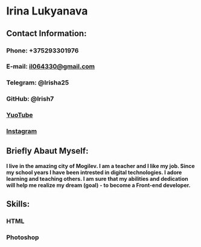 # **Irina Lukyanava**
## **Contact Information:** 

### Phone: +375293301976

### E-mail: il064330@gmail.com

### Telegram: @lrisha25

### GitHub: @lrish7

### [YuoTube](https://www.youtube.com/@kindfairy8438) 

### [Instagram](https://www.instagram.com/lrinatarget/?igshid=MWM2YjBjM2Q%3D)

## **Briefly Abaut Myself:**

#### I live in the amazing city of Mogilev. I am a teacher and I like my job. Since my school years I have been intrested in digital technologies. I adore learning and teaching others. I am sure that my abilities and dedication will help me realize my dream (goal) - to become a Front-end developer.

## **Skills:**

### HTML

### Photoshop